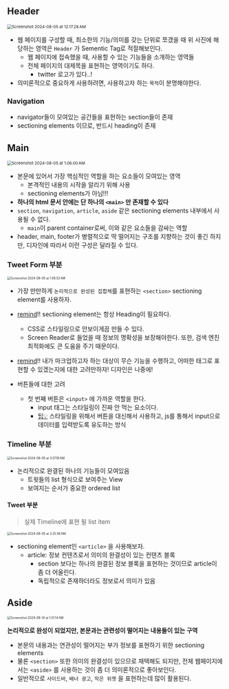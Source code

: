 ## Header

<img src="https://raw.githubusercontent.com/joonamin/UpicImageRepo/master/uPic/Screenshot%202024-08-05%20at%2012.17.28%E2%80%AFAM.png" alt="Screenshot 2024-08-05 at 12.17.28 AM" style="zoom:67%;" />





* 웹 페이지를 구성할 때, 최소한의 기능/의미를 갖는 단위로 쪼갰을 때 위 사진에 해당하는 영역은 `Header` 가 Sementic Tag로 적절해보인다.
  * 웹 페이지에 접속했을 때, 사용할 수 있는 기능들을 소개하는 영역들
  * 전체 페이지의 대제목을 표현하는 영역이기도 하다.
    * twitter 로고가 있다..!
* 의미론적으로 중요하게 사용하려면, 사용하고자 하는 `목적`이 분명해야한다.



### Navigation

* navigator들이 모여있는 공간들을 표현하는 section들이 존재
* sectioning elements 이므로, 반드시 heading이 존재





## Main

<img src="https://raw.githubusercontent.com/joonamin/UpicImageRepo/master/uPic/Screenshot%202024-08-05%20at%201.06.00%E2%80%AFAM.png" alt="Screenshot 2024-08-05 at 1.06.00 AM" style="zoom:67%;" />



* 본문에 있어서 가장 핵심적인 역할을 하는 요소들이 모여있는 영역
  * 본격적인 내용의 시작을 알리기 위해 사용
  * sectioning elements가 아님!!!
* **하나의 html 문서 안에는 단 하나의 `<main>` 만 존재할 수 있다**
* `section`, `navigation`, `article`, `aside` 같은 sectioning elements 내부에서 사용될 수 없다.
  * `main`이 parent container로써, 이와 같은 요소들을 감싸는 역할
* header, main, footer가 병렬적으로 딱 떨어지는 구조를 지향하는 것이 좋긴 하지만, 디자인에 따라서 이런 구성은 달라질 수 있다.





### Tweet Form 부분

<img src="https://raw.githubusercontent.com/joonamin/UpicImageRepo/master/uPic/Screenshot%202024-08-05%20at%201.08.52%E2%80%AFAM.png" alt="Screenshot 2024-08-05 at 1.08.52 AM" style="zoom:50%;" />

* 가장 만만하게 `논리적으로 완성된 집합체`를 표현하는 `<section>` sectioning element를 사용하자. 
* <u>remind</u>!! sectioning element는 항상 Heading이 필요하다.
  * CSS로 스타일링으로 안보이게끔 만들 수 있다.
  * Screen Reader로 들었을 때 정보의 명확성을 보장해야한다. 또한, 검색 엔진 최적화에도 큰 도움을 주기 때문이다.

* <u>remind</u>!! 내가 마크업하고자 하는 대상이 무슨 기능을 수행하고, 어떠한 태그로 표현할 수 있겠는지에 대한 고려만하자! 디자인은 나중에!



* 버튼들에 대한 고려
  * 첫 번째 버튼은 `<input>` 에 가까운 역할을 한다. 
    * input 태그는 스타일링이 진짜 안 먹는 요소이다.
    * <u>팁💡</u> 스타일링을 위해서 버튼을 대신해서 사용하고, js를 통해서 input으로 데이터를 입력받도록 유도하는 방식





### Timeline 부분

<img src="https://raw.githubusercontent.com/joonamin/UpicImageRepo/master/uPic/Screenshot%202024-08-05%20at%203.07.18%E2%80%AFAM.png" alt="Screenshot 2024-08-05 at 3.07.18 AM" style="zoom:50%;" />

* 논리적으로 완결된 하나의 기능들이 모여있음
  * 트윗들의 list 형식으로 보여주는 View
  * 보여지는 순서가 중요한 ordered list



#### Tweet 부분

> 실제 Timeline에 표현 될 list item

<img src="https://raw.githubusercontent.com/joonamin/UpicImageRepo/master/uPic/Screenshot%202024-08-05%20at%203.25.56%E2%80%AFAM.png" alt="Screenshot 2024-08-05 at 3.25.56 AM" style="zoom:50%;" />

* sectioning element인 `<article>` 을 사용해보자.
  * article: 정보 컨텐츠로서 의미의 완결성이 있는 컨텐츠 블록
    * section 보다는 하나의 완결된 정보 블록을 표현하는 것이므로 article이 좀 더 어울린다.
    * 독립적으로 존재하더라도 정보로서 의미가 있음



## Aside

<img src="https://raw.githubusercontent.com/joonamin/UpicImageRepo/master/uPic/Screenshot%202024-08-14%20at%201.01.14%E2%80%AFAM.png" alt="Screenshot 2024-08-14 at 1.01.14 AM" style="zoom:50%;" />

**논리적으로 완성이 되었지만, 본문과는 관련성이 떨어지는 내용들이 있는 구역**

* 본문의 내용과는 연관성이 떨어지는 부가 정보를 표현하기 위한 sectioning elements
* 물론 `<section>` 또한 의미의 완결성이 있으므로 채택해도 되지만, 전체 웹페이지에서는 `<aside>` 를 사용하는 것이 좀 더 의미론적으로 좋아보인다.
* 일반적으로 `사이드바`, `배너 광고`, `작은 위젯` 을 표현하는데 많이 활용된다.
